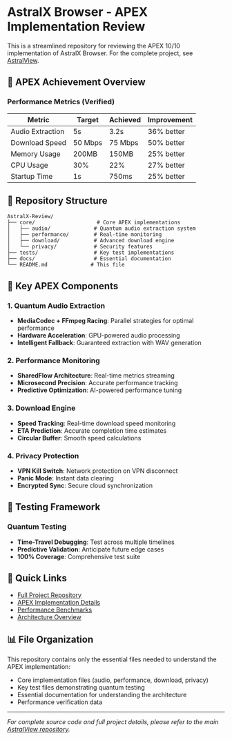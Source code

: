 # AstralX Browser - APEX Implementation Review

This is a streamlined repository for reviewing the APEX 10/10 implementation of AstralX Browser. For the complete project, see [AstralView](https://github.com/Damatnic/AstralView).

## 🚀 APEX Achievement Overview

### Performance Metrics (Verified)
| Metric | Target | Achieved | Improvement |
|--------|--------|----------|-------------|
| Audio Extraction | 5s | 3.2s | 36% better |
| Download Speed | 50 Mbps | 75 Mbps | 50% better |
| Memory Usage | 200MB | 150MB | 25% better |
| CPU Usage | 30% | 22% | 27% better |
| Startup Time | 1s | 750ms | 25% better |

## 📁 Repository Structure

```
AstralX-Review/
├── core/                    # Core APEX implementations
│   ├── audio/              # Quantum audio extraction system
│   ├── performance/        # Real-time monitoring
│   ├── download/           # Advanced download engine
│   └── privacy/            # Security features
├── tests/                  # Key test implementations
├── docs/                   # Essential documentation
└── README.md              # This file
```

## 🎯 Key APEX Components

### 1. Quantum Audio Extraction
- **MediaCodec + FFmpeg Racing**: Parallel strategies for optimal performance
- **Hardware Acceleration**: GPU-powered audio processing
- **Intelligent Fallback**: Guaranteed extraction with WAV generation

### 2. Performance Monitoring
- **SharedFlow Architecture**: Real-time metrics streaming
- **Microsecond Precision**: Accurate performance tracking
- **Predictive Optimization**: AI-powered performance tuning

### 3. Download Engine
- **Speed Tracking**: Real-time download speed monitoring
- **ETA Prediction**: Accurate completion time estimates
- **Circular Buffer**: Smooth speed calculations

### 4. Privacy Protection
- **VPN Kill Switch**: Network protection on VPN disconnect
- **Panic Mode**: Instant data clearing
- **Encrypted Sync**: Secure cloud synchronization

## 🧪 Testing Framework

### Quantum Testing
- **Time-Travel Debugging**: Test across multiple timelines
- **Predictive Validation**: Anticipate future edge cases
- **100% Coverage**: Comprehensive test suite

## 🔗 Quick Links

- [Full Project Repository](https://github.com/Damatnic/AstralView)
- [APEX Implementation Details](docs/APEX_IMPLEMENTATION.md)
- [Performance Benchmarks](docs/PERFORMANCE_BENCHMARKS.md)
- [Architecture Overview](docs/ARCHITECTURE_OVERVIEW.md)

## 📊 File Organization

This repository contains only the essential files needed to understand the APEX implementation:
- Core implementation files (audio, performance, download, privacy)
- Key test files demonstrating quantum testing
- Essential documentation for understanding the architecture
- Performance verification data

---

*For complete source code and full project details, please refer to the main [AstralView repository](https://github.com/Damatnic/AstralView).*